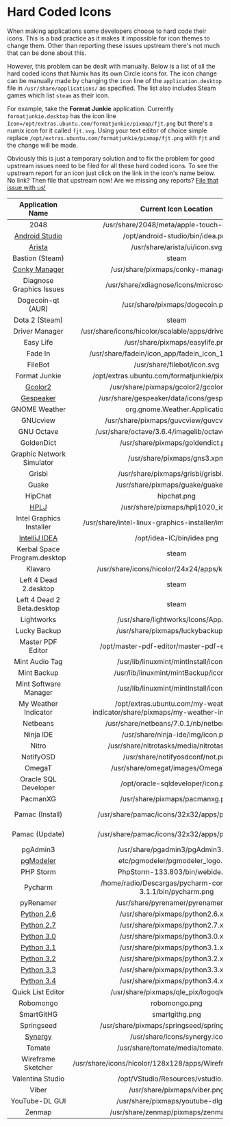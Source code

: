 Hard Coded Icons
================

When making applications some developers choose to hard code their icons. This is a bad practice as it makes it impossible for icon themes to change them. Other than reporting these issues upstream there's not much that can be done about this.

However, this problem can be dealt with manually. Below is a list of all the hard coded icons that Numix has its own Circle icons for. The icon change can be manually made by changing the ```icon``` line of the ```application.desktop``` file in ```/usr/share/applications/``` as specified. The list also includes Steam games which list ```steam``` as their icon.

For example, take the **Format Junkie** application. Currently ```formatjunkie.desktop``` has the icon line ```Icon=/opt/extras.ubuntu.com/formatjunkie/pixmap/fjt.png``` but there's a numix icon for it called ```fjt.svg```. Using your text editor of choice simple replace ```/opt/extras.ubuntu.com/formatjunkie/pixmap/fjt.png``` with ```fjt``` and the change will be made.

Obviously this is just a temporary solution and to fix the problem for good upstream issues need to be filed for all these hard coded icons. To see the upstream report for an icon just click on the link in the icon's name below. No link? Then file that upstream now! Are we missing any reports? [File that issue with us!](https://github.com/numixproject/numix-icon-theme-circle/issues/new)

| Application Name | Current Icon Location | Numix Icon Name |
| :---------------: | :---------------: | :---------------: |
| 2048 | /usr/share/2048/meta/apple-touch-icon.png | 2048 |
| [Android Studio](https://code.google.com/p/android/issues/detail?id=67582) | /opt/android-studio/bin/idea.png | androidstudio |
| [Arista](https://github.com/danielgtaylor/arista/issues/164) | /usr/share/arista/ui/icon.svg | arista |
| Bastion (Steam) | steam | steam_icon_107100 |
| [Conky Manager](https://bugs.launchpad.net/conky-manager/+bug/1296810) | /usr/share/pixmaps/conky-manager.png | conky-manager |
| Diagnose Graphics Issues | /usr/share/xdiagnose/icons/microscope.svg | microscope |
| Dogecoin-qt (AUR) | /usr/share/pixmaps/dogecoin.png | dogecoin |
| Dota 2 (Steam) | steam | steam_icon_570 |
| Driver Manager | /usr/share/icons/hicolor/scalable/apps/driver-manager.svg | jockey |
| Easy Life | /usr/share/pixmaps/easylife.png | easylife |
| Fade In | /usr/share/fadein/icon_app/fadein_icon_128x128.png | fadein |
| FileBot | /usr/share/filebot/icon.svg | filebot |
| Format Junkie | /opt/extras.ubuntu.com/formatjunkie/pixmap/fjt.png | fjt |
| [Gcolor2](http://sourceforge.net/p/gcolor2/feature-requests/11/)| /usr/share/pixmaps/gcolor2/gcolor2.xpm | gcolor2 |
| [Gespeaker](https://github.com/muflone/gespeaker/issues/49) | /usr/share/gespeaker/data/icons/gespeaker.svg | gespeaker | 
| GNOME Weather | org.gnome.Weather.Application | gnome-weather |
| GNUcview | /usr/share/pixmaps/guvcview/guvcview.png | guvcview |
| GNU Octave | /usr/share/octave/3.6.4/imagelib/octave-logo.svg | octave |
| GoldenDict | /usr/share/pixmaps/goldendict.png | goldendict |
| Graphic Network Simulator | /usr/share/pixmaps/gns3.xpm | gns |
| Grisbi | /usr/share/pixmaps/grisbi/grisbi.svg | grisbi |
| Guake | /usr/share/pixmaps/guake/guake.png | guake |
| HipChat | hipchat.png | hipchat |
| [HPLJ](https://bugs.launchpad.net/ubuntu/+source/foo2zjs/+bug/1299552) | /usr/share/pixmaps/hplj1020_icon | printer |
| Intel Graphics Installer | /usr/share/intel-linux-graphics-installer/images/logo.png | intel-installer |
| [IntelliJ IDEA](http://youtrack.jetbrains.com/issue/IDEA-122364) | /opt/idea-IC/bin/idea.png | idea |
| Kerbal Space Program.desktop | steam | steam_icon_220200 |
| Klavaro | /usr/share/icons/hicolor/24x24/apps/klavaro.png | klavaro |
| Left 4 Dead 2.desktop | steam | steam_icon_550 |
| Left 4 Dead 2 Beta.desktop | steam | steam_icon_223530 |
| Lightworks | /usr/share/lightworks/Icons/App.png | lightworks |
| Lucky Backup | /usr/share/pixmaps/luckybackup.png | luckybackup |
| Master PDF Editor | /opt/master-pdf-editor/master-pdf-editor.png | master-pdf-editor |
| Mint Audio Tag | /usr/lib/linuxmint/mintInstall/icon.svg | audio-tag-tool |
| Mint Backup | /usr/lib/linuxmint/mintBackup/icon.png | mintbackup |
| Mint Software Manager | /usr/lib/linuxmint/mintInstall/icon.svg | software-manager |
| My Weather Indicator | /opt/extras.ubuntu.com/my-weather-indicator/share/pixmaps/my-weather-indicator.png | indicator-weather |
| Netbeans | /usr/share/netbeans/7.0.1/nb/netbeans.png | netbeans |
| Ninja IDE | /usr/share/ninja-ide/img/icon.png | ninja-ide |
| Nitro | /usr/share/nitrotasks/media/nitrotasks.png | nitrotasks |
| NotifyOSD | /usr/share/notifyosdconf/not.png | notifyosdconf |
| OmegaT | /usr/share/omegat/images/OmegaT.xpm | omegat |
| Oracle SQL Developer | /opt/oracle-sqldeveloper/icon.png | N/A |
| PacmanXG | /usr/share/pixmaps/pacmanxg.png | pacmanxg |
| Pamac (Install) | /usr/share/pamac/icons/32x32/apps/pamac.png | system-software-install |
| Pamac (Update) | /usr/share/pamac/icons/32x32/apps/pamac.png | system-software-update |
| pgAdmin3 | /usr/share/pgadmin3/pgAdmin3.png |pgAdmin3 |
| [pgModeler](https://github.com/pgmodeler/pgmodeler/issues/441) | etc/pgmodeler/pgmodeler_logo.png | NYA |
| PHP Storm | PhpStorm-133.803/bin/webide.png | phpstorm |
| Pycharm | /home/radio/Descargas/pycharm-community-3.1.1/bin/pycharm.png | pycharm |
| pyRenamer | /usr/share/pyrenamer/pyrenamer.png | pyrenamer |
| [Python 2.6](http://bugs.python.org/issue21096) | /usr/share/pixmaps/python2.6.xpm | python2.6 |
| [Python 2.7](http://bugs.python.org/issue21096) | /usr/share/pixmaps/python2.7.xpm | python2.7 |
| [Python 3.0](http://bugs.python.org/issue21096) | /usr/share/pixmaps/python3.0.xpm | python3.0 |
| [Python 3.1](http://bugs.python.org/issue21096) | /usr/share/pixmaps/python3.1.xpm | python3.1 |
| [Python 3.2](http://bugs.python.org/issue21096) | /usr/share/pixmaps/python3.2.xpm | python3.2 |
| [Python 3.3](http://bugs.python.org/issue21096) | /usr/share/pixmaps/python3.3.xpm | python3.3 |
| [Python 3.4](http://bugs.python.org/issue21096) | /usr/share/pixmaps/python3.4.xpm | python3.4 |
| Quick List Editor | /usr/share/pixmaps/qle_pix/logoqle2.svg | logoqle2 |
| Robomongo | robomongo.png | robomongo |
| SmartGitHG | smartgithg.png | smartgithg |
| Springseed | /usr/share/pixmaps/springseed/springseed.svg | springseed |
| [Synergy](http://synergy-foss.org/spit/issues/details/3971/#) | /usr/share/icons/synergy.ico | synergy |
| Tomate | /usr/share/tomate/media/tomate.png | tomate |
| Wireframe Sketcher | /usr/share/icons/hicolor/128x128/apps/WireframeSketcher.png | wireframe-sketcher.svg |
| Valentina Studio | /opt/VStudio/Resources/vstudio.png | vstudio |
| Viber | /usr/share/pixmaps/viber.png | viber |
| YouTube-DL GUI | /usr/share/pixmaps/youtube-dlg.png | youtube-dl |
| Zenmap | /usr/share/zenmap/pixmaps/zenmap.png | zenmap |
